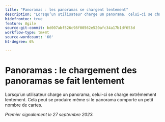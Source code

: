 ```yaml
---
title: "Panoramas : les panoramas se chargent lentement"
description: "Lorsqu’un utilisateur charge un panorama, celui-ci se charge extrêmement lentement. Cela peut se produire même si le panorama comporte un petit nombre de cartes."
hidefromtoc: true
feature: Agile
source-git-commit: bd007abf526c98f00562e520afc34a17b1df653d
workflow-type: tm+mt
source-wordcount: '60'
ht-degree: 6%

---
```



# Panoramas : le chargement des panoramas se fait lentement

Lorsqu’un utilisateur charge un panorama, celui-ci se charge extrêmement lentement. Cela peut se produire même si le panorama comporte un petit nombre de cartes.

_Premier signalement le 27 septembre 2023._
